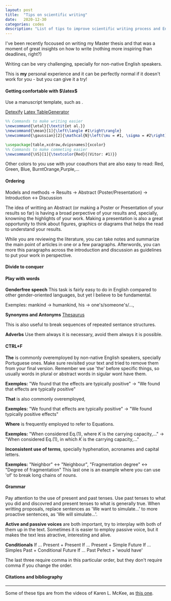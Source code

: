 ```yaml
---
layout: post
title:  "Tips on scientific writing"
date:   2020-12-30
categories: codes
description: "List of tips to improve scientific writing process and English grammar."
---
```


I've been recently focoused on writing my Master thesis and that was a moment of great insights on how to write (nothing more inspiring than deadlines, right?)

Writing can be very challenging, specially for non-native English speakers. 

This is **my** personal experience and it can be perfectly normal if it doesn't work for you - but you can give it a try!

#### Getting confortable with $\latex$

Use a manuscript template, such as . 

[Detexify](https://detexify.kirelabs.org/classify.html)
[Latex TableGenerator](https://www.tablesgenerator.com/)

```tex
%% Commands to make writing easier
\newcommand{\etal}{\textit{et al.}}
\newcommand{\mean}[1]{\left\langle #1\right\rangle}
\newcommand{\gaussian}[2]{\mathcal{N}\left(\mu = #1, \sigma = #2\right)}
```


```tex
\usepackage[table,xcdraw,dvipsnames]{xcolor}
%% Commands to make commeting easier
\newcommand{\VS}[1]{\textcolor{Red}{(Vitor: #1)}} 
```
Other colors to you use with your coauthors that are also easy to read: Red, Green, Blue, BurntOrange,Purple,...


#### Ordering

Models and methods $\to$ Results $\to$ Abstract (Poster/Presentation) $\to$ Introduction $\leftrightarrow$ Discussion


The idea of writting an Abstract (or making a Poster or Presentation of your results so far) is having a broad perpective of your results and, specially, knowning the highlights of your work. Making a presentation is also a great opportunity to think about figures, graphics or diagrams that helps the read to understand your results. 

While you are reviewing the literature, you can take notes and summarize the main point of articles in one or a few paragraphs. Afterwords, you can more this paragraphs across the introduction and discussion as guidelines to put your work in perspective. 

#### Divide to conquer


#### Play with words

**Genderfree speech** 
This task is fairly easy to do in English compared to other gender-oriented languages, but yet I believe to be fundamental. 

Exemples: mankind $\to$ humankind, his $\to$ one's/someone's/..., 

**Synonyms and Antonyms**
[Thesaurus](https://www.thesaurus.com/browse/hi)

This is also useful to break sequences of repeated sentance structures. 

**Adverbs** 
Use them always it is necessary, avoid them always it is possible. 


#### CTRL+F

**The** is commonly overemployed by non-native English speakers, specially Portuguese ones. Make sure revisited your text and tried to remove them from your final version. Remember we use 'the' before specific things, so usually words in plural or abstract words in sigular wont have them.  

**Exemples:** "We found that the effects are typically positive" $\to$ "We found that effects are typically positive"

**That** is also commonly overemployed,

**Exemples:** "We found that effects are typically positive" $\to$ "We found typically positive effects"

**Where** is frequently employed to refer to Equations. 

**Exemples:** "When considered Eq.(1), where $K$ is the carrying capacity,..." $\to$ "When considered Eq.(1), in which $K$ is the carrying capacity,..."

**Inconsistent use of terms**, specially hyphenation, acronames and capital letters. 

**Exemples:** "Neighbor" $\leftrightarrow$ "Neighbour", "Fragmentation degree" $\leftrightarrow$ "Degree of fragmentation" 
This last one is an example where you can use 'of' to break long chains of nouns. 

#### Grammar

Pay attention to the use of present and past tenses. Use past tenses to what you did and discovred and present tenses to what is generally true. 
When writting proposals, replace sentences as 'We want to simulate...' to more proactive sentences, as 'We will simulate...'.

**Active and passive voices** are both important, try to interplay with both of them up in the text. Sometimes it is easier to employ passive voice, but it makes the text less atractive, interesting and alive.  

**Conditionals**
If ... Present + Present
If ... Present + Simple Future
If ... Simples Past + Conditional Future
If ... Past Pefect + 'would have'

The last three require comma in this particular order, but they don't require comma if you change the order. 


#### Citations and bibliography




---
Some of these tips are from the videos of Karen L. McKee, as [this one](https://www.youtube.com/watch?v=IkOMgGLEqHE).